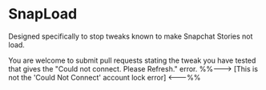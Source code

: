 # SnapLoad
Designed specifically to stop tweaks known to make Snapchat Stories not load.


You are welcome to submit pull requests stating the tweak you have tested that gives the "Could not connect. Please Refresh." error.
														%%---> [This is not the 'Could Not Connect' account lock error] <---%%
